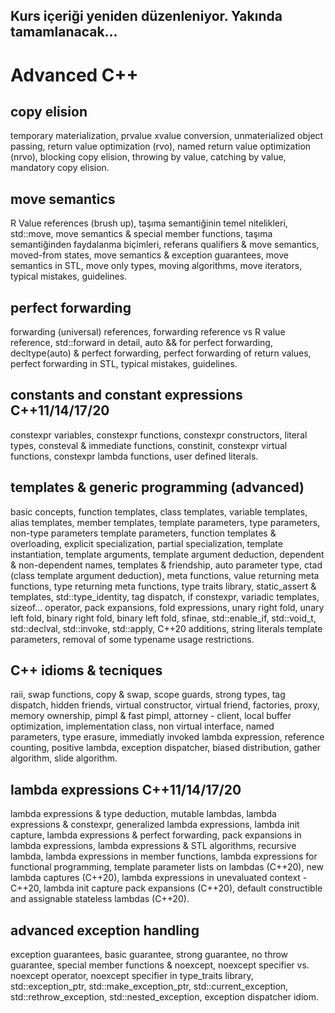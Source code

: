 ## Kurs içeriği yeniden düzenleniyor. Yakında tamamlanacak...

# Advanced C++

## copy elision
temporary materialization, prvalue xvalue conversion, unmaterialized object passing, return value optimization (rvo), named return value optimization (nrvo), blocking copy elision, throwing by value, catching by value, mandatory copy elision.

## move semantics 
R Value references (brush up), taşıma semantiğinin temel nitelikleri, std::move, move semantics & special member functions, taşıma semantiğinden faydalanma biçimleri, 
referans qualifiers & move semantics, moved-from states, move semantics & exception guarantees, move semantics in STL, move only types, moving algorithms, move iterators, typical mistakes, guidelines.

## perfect forwarding
forwarding (universal) references, forwarding reference vs R value reference, std::forward in detail, auto && for perfect forwarding,  decltype(auto) & perfect forwarding, perfect forwarding of return values, perfect forwarding in STL, typical mistakes, guidelines.

## constants and constant expressions C++11/14/17/20
constexpr variables, constexpr functions, constexpr constructors, literal types, consteval & immediate functions, constinit, constexpr virtual functions, constexpr lambda functions, user defined literals.

## templates & generic programming (advanced)
basic concepts, function templates, class templates, variable templates, alias templates, member templates, template parameters, type parameters, non-type parameters
template parameters, function templates & overloading, explicit specialization, partial specialization, template instantiation, template arguments, template argument deduction, dependent & non-dependent names, templates & friendship, auto parameter type, ctad (class template argument deduction), meta functions, value returning meta functions, type returning meta functions, type traits library, static_assert & templates, std::type_identity, tag dispatch, if constexpr, variadic templates, sizeof... operator, pack expansions, fold expressions, unary right fold, unary left fold, binary right fold, binary left fold, sfinae, std::enable_if, std::void_t, std::declval, std::invoke, std::apply, C++20 additions, string literals template parameters, removal of some typename usage restrictions.

## C++ idioms & tecniques
raii, swap functions, copy & swap, scope guards, strong types, tag dispatch, hidden friends, virtual constructor, virtual friend, factories, proxy, memory ownership, pimpl & fast pimpl, attorney - client, local buffer optimization, implementation class, non virtual interface, named parameters, type erasure, immediatly invoked lambda expression, reference counting, positive lambda, exception dispatcher, biased distribution, gather algorithm, slide algorithm. 

## lambda expressions C++11/14/17/20 
lambda expressions & type deduction, mutable lambdas, lambda expressions & constexpr, generalized lambda expressions, lambda init capture, lambda expressions & perfect forwarding, pack expansions in lambda expressions, lambda expressions & STL algorithms, recursive lambda, lambda expressions in member functions, lambda expressions for functional programming, template parameter lists on lambdas (C++20), new lambda captures (C++20), lambda expressions in unevaluated context - C++20, lambda init capture pack expansions (C++20), default constructible and assignable stateless lambdas (C++20).

## advanced exception handling
exception guarantees, basic guarantee, strong guarantee, no throw guarantee, special member functions & noexcept, noexcept specifier vs. noexcept operator, noexcept specifier in type_traits library, std::exception_ptr, std::make_exception_ptr, std::current_exception, std::rethrow_exception, std::nested_exception, exception dispatcher idiom.


